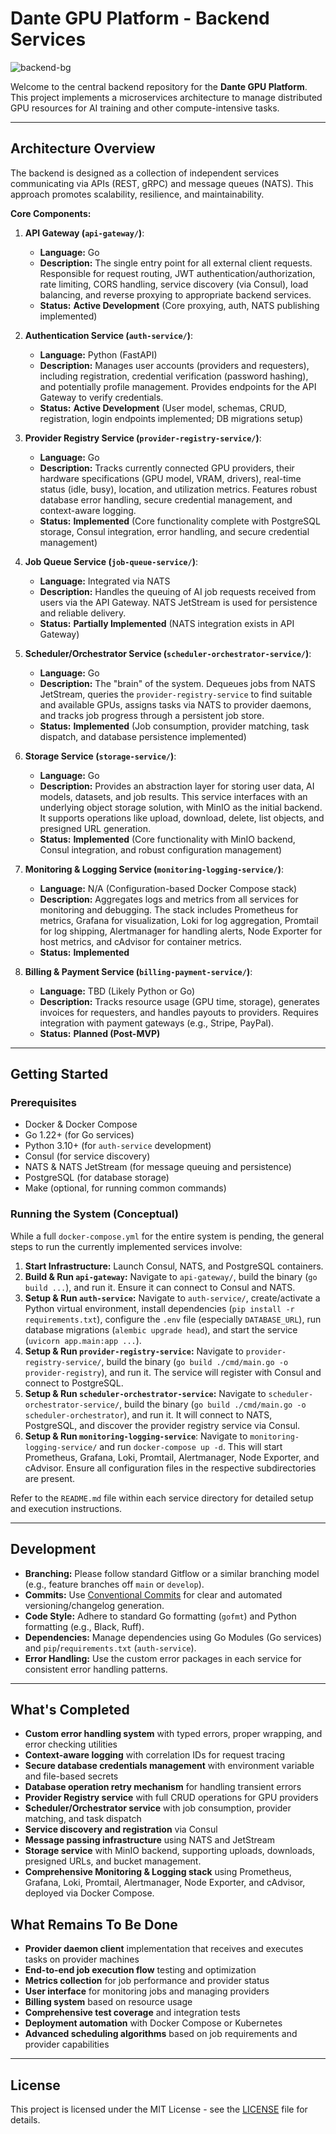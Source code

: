 # Dante GPU Platform - Backend Services

![backend-bg](https://github.com/user-attachments/assets/e0c6b886-4b59-4cfd-8121-4febf984f9e6)



Welcome to the central backend repository for the **Dante GPU Platform**. This project implements a microservices architecture to manage distributed GPU resources for AI training and other compute-intensive tasks.

---

## Architecture Overview

The backend is designed as a collection of independent services communicating via APIs (REST, gRPC) and message queues (NATS). This approach promotes scalability, resilience, and maintainability.

**Core Components:**

1.  **API Gateway (`api-gateway/`)**: 
    *   **Language:** Go
    *   **Description:** The single entry point for all external client requests. Responsible for request routing, JWT authentication/authorization, rate limiting, CORS handling, service discovery (via Consul), load balancing, and reverse proxying to appropriate backend services.
    *   **Status:** **Active Development** (Core proxying, auth, NATS publishing implemented)

2.  **Authentication Service (`auth-service/`)**:
    *   **Language:** Python (FastAPI)
    *   **Description:** Manages user accounts (providers and requesters), including registration, credential verification (password hashing), and potentially profile management. Provides endpoints for the API Gateway to verify credentials.
    *   **Status:** **Active Development** (User model, schemas, CRUD, registration, login endpoints implemented; DB migrations setup)

3.  **Provider Registry Service (`provider-registry-service/`)**:
    *   **Language:** Go
    *   **Description:** Tracks currently connected GPU providers, their hardware specifications (GPU model, VRAM, drivers), real-time status (idle, busy), location, and utilization metrics. Features robust database error handling, secure credential management, and context-aware logging.
    *   **Status:** **Implemented** (Core functionality complete with PostgreSQL storage, Consul integration, error handling, and secure credential management)

4.  **Job Queue Service (`job-queue-service/`)**:
    *   **Language:** Integrated via NATS
    *   **Description:** Handles the queuing of AI job requests received from users via the API Gateway. NATS JetStream is used for persistence and reliable delivery.
    *   **Status:** **Partially Implemented** (NATS integration exists in API Gateway)

5.  **Scheduler/Orchestrator Service (`scheduler-orchestrator-service/`)**:
    *   **Language:** Go
    *   **Description:** The "brain" of the system. Dequeues jobs from NATS JetStream, queries the `provider-registry-service` to find suitable and available GPUs, assigns tasks via NATS to provider daemons, and tracks job progress through a persistent job store.
    *   **Status:** **Implemented** (Job consumption, provider matching, task dispatch, and database persistence implemented)

6.  **Storage Service (`storage-service/`)**:
    *   **Language:** Go
    *   **Description:** Provides an abstraction layer for storing user data, AI models, datasets, and job results. This service interfaces with an underlying object storage solution, with MinIO as the initial backend. It supports operations like upload, download, delete, list objects, and presigned URL generation.
    *   **Status:** **Implemented** (Core functionality with MinIO backend, Consul integration, and robust configuration management)

7.  **Monitoring & Logging Service (`monitoring-logging-service/`)**:
    *   **Language:** N/A (Configuration-based Docker Compose stack)
    *   **Description:** Aggregates logs and metrics from all services for monitoring and debugging. The stack includes Prometheus for metrics, Grafana for visualization, Loki for log aggregation, Promtail for log shipping, Alertmanager for handling alerts, Node Exporter for host metrics, and cAdvisor for container metrics.
    *   **Status:** **Implemented**

8.  **Billing & Payment Service (`billing-payment-service/`)**:
    *   **Language:** TBD (Likely Python or Go)
    *   **Description:** Tracks resource usage (GPU time, storage), generates invoices for requesters, and handles payouts to providers. Requires integration with payment gateways (e.g., Stripe, PayPal).
    *   **Status:** **Planned (Post-MVP)**

---

## Getting Started

### Prerequisites

*   Docker & Docker Compose
*   Go 1.22+ (for Go services)
*   Python 3.10+ (for `auth-service` development)
*   Consul (for service discovery)
*   NATS & NATS JetStream (for message queuing and persistence)
*   PostgreSQL (for database storage)
*   Make (optional, for running common commands)

### Running the System (Conceptual)

While a full `docker-compose.yml` for the entire system is pending, the general steps to run the currently implemented services involve:

1.  **Start Infrastructure:** Launch Consul, NATS, and PostgreSQL containers.
2.  **Build & Run `api-gateway`:** Navigate to `api-gateway/`, build the binary (`go build ...`), and run it. Ensure it can connect to Consul and NATS.
3.  **Setup & Run `auth-service`:** Navigate to `auth-service/`, create/activate a Python virtual environment, install dependencies (`pip install -r requirements.txt`), configure the `.env` file (especially `DATABASE_URL`), run database migrations (`alembic upgrade head`), and start the service (`uvicorn app.main:app ...`).
4.  **Setup & Run `provider-registry-service`:** Navigate to `provider-registry-service/`, build the binary (`go build ./cmd/main.go -o provider-registry`), and run it. The service will register with Consul and connect to PostgreSQL.
5.  **Setup & Run `scheduler-orchestrator-service`:** Navigate to `scheduler-orchestrator-service/`, build the binary (`go build ./cmd/main.go -o scheduler-orchestrator`), and run it. It will connect to NATS, PostgreSQL, and discover the provider registry service via Consul.
6.  **Setup & Run `monitoring-logging-service`**: Navigate to `monitoring-logging-service/` and run `docker-compose up -d`. This will start Prometheus, Grafana, Loki, Promtail, Alertmanager, Node Exporter, and cAdvisor. Ensure all configuration files in the respective subdirectories are present.

Refer to the `README.md` file within each service directory for detailed setup and execution instructions.

---

## Development

*   **Branching:** Please follow standard Gitflow or a similar branching model (e.g., feature branches off `main` or `develop`).
*   **Commits:** Use [Conventional Commits](https://www.conventionalcommits.org/) for clear and automated versioning/changelog generation.
*   **Code Style:** Adhere to standard Go formatting (`gofmt`) and Python formatting (e.g., Black, Ruff).
*   **Dependencies:** Manage dependencies using Go Modules (Go services) and `pip`/`requirements.txt` (`auth-service`).
*   **Error Handling:** Use the custom error packages in each service for consistent error handling patterns.

---

## What's Completed

- **Custom error handling system** with typed errors, proper wrapping, and error checking utilities
- **Context-aware logging** with correlation IDs for request tracing
- **Secure database credentials management** with environment variable and file-based secrets
- **Database operation retry mechanism** for handling transient errors
- **Provider Registry service** with full CRUD operations for GPU providers
- **Scheduler/Orchestrator service** with job consumption, provider matching, and task dispatch
- **Service discovery and registration** via Consul
- **Message passing infrastructure** using NATS and JetStream
- **Storage service** with MinIO backend, supporting uploads, downloads, presigned URLs, and bucket management.
- **Comprehensive Monitoring & Logging stack** using Prometheus, Grafana, Loki, Promtail, Alertmanager, Node Exporter, and cAdvisor, deployed via Docker Compose.

## What Remains To Be Done

- **Provider daemon client** implementation that receives and executes tasks on provider machines
- **End-to-end job execution flow** testing and optimization
- **Metrics collection** for job performance and provider status
- **User interface** for monitoring jobs and managing providers
- **Billing system** based on resource usage
- **Comprehensive test coverage** and integration tests
- **Deployment automation** with Docker Compose or Kubernetes
- **Advanced scheduling algorithms** based on job requirements and provider capabilities

---

## License

This project is licensed under the MIT License - see the [LICENSE](LICENSE) file for details.
